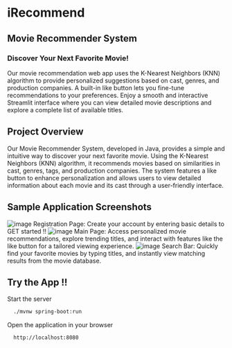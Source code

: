 # iRecommend
## Movie Recommender System
### Discover Your Next Favorite Movie!
Our movie recommendation web app uses the K-Nearest Neighbors (KNN) algorithm to provide personalized suggestions based on cast, genres, and production companies. A built-in like button lets you fine-tune recommendations to your preferences. Enjoy a smooth and interactive Streamlit interface where you can view detailed movie descriptions and explore a complete list of available titles.
## Project Overview
Our Movie Recommender System, developed in Java, provides a simple and intuitive way to discover your next favorite movie. Using the K-Nearest Neighbors (KNN) algorithm, it recommends movies based on similarities in cast, genres, tags, and production companies. The system features a like button to enhance personalization and allows users to view detailed information about each movie and its cast through a user-friendly interface.
## Sample Application Screenshots
![image](https://github.com/user-attachments/assets/faecb8e7-9b6c-4d45-844c-99935fac79af)
Registration Page: Create your account by entering basic details to GET started !!
![image](https://github.com/user-attachments/assets/92f06d01-ff79-44ed-b53d-c536ef382a45)
Main Page: Access personalized movie recommendations, explore trending titles, and interact with features like the like button for a tailored viewing experience.
![image](https://github.com/user-attachments/assets/0b44ef41-217d-430e-ba2e-e6330bf3fdb2)
Search Bar: Quickly find your favorite movies by typing titles, and instantly view matching results from the movie database.
## Try the App !!

Start the server

```bash
  ./mvnw spring-boot:run
```
Open the application in your browser

```bash
  http://localhost:8080
```

 
